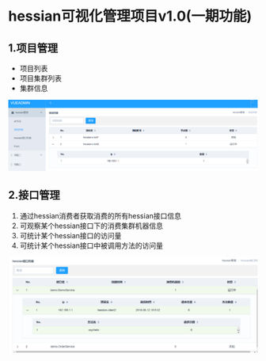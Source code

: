 # hessian可视化管理项目v1.0(一期功能)
## 1.项目管理
* 项目列表
* 项目集群列表
* 集群信息  


![image](https://github.com/chenyaoBOY/document/raw/master/image/1.png)



## 2.接口管理

 1. 通过hessian消费者获取消费的所有hessian接口信息  
 2. 可观察某个hessian接口下的消费集群机器信息  
 3. 可统计某个hessian接口的访问量  
 4. 可统计某个hessian接口中被调用方法的访问量  

![image](https://github.com/chenyaoBOY/document/raw/master/image/2.png)
